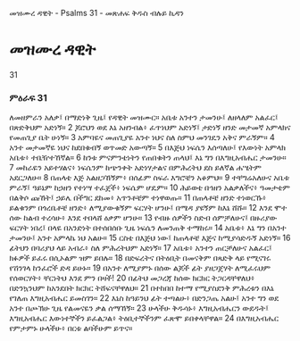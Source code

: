 ﻿
 መዝሙረ ዳዊት - Psalms 31 - መጽሐፍ ቅዱስ ብሉይ ኪዳን
# መዝሙረ ዳዊት
31
### ምዕራፍ 31
ለመዘምራን አለቃ፤ በማድነቅ ጊዜ፤ የዳዊት መዝሙር። 
 አቤቱ አንተን ታመንሁ፤ ለዘላለም አልፈር፤ በጽድቅህም አድነኝ።
2  ጆሮህን ወደ እኔ አዘንብል፥ ፈጥነህም አድነኝ፤ ታድነኝ ዘንድ መታመኛ አምላክና የመጠጊያ ቤት ሁነኝ።
3  አምባዬና መጠጊያዬ አንተ ነህና ስለ ስምህ መንገዴን አቅና ምራኝም።
4  አንተ መታመኛዬ ነህና ከደበቁብኝ ወጥመድ አውጣኝ።
5  በእጅህ ነፍሴን እሰጣለሁ፤ የእውነት አምላክ አቤቱ፥ ተቤዥተኸኛል።
6  ከንቱ ምናምንቴነትን የጠበቁትን ጠላህ፤ እኔ ግን በእግዚአብሔር ታመንሁ።
7  መከራዬን አይተሃልና፥ ነፍሴንም ከጭንቀት አድነሃታልና በምሕረትህ ደስ ይለኛል ሐሤትም አደርጋለሁ።
8  በጠላቴ እጅ አልዘጋኸኝም፥ በሰፊም ስፍራ እግሮቼን አቆምህ።
9  ተቸግሬአለሁና አቤቱ ምራኝ፤ ዓይኔም ከኃዘን የተነሣ ተፈጀች፥ ነፍሴም ሆዴም።
10  ሕይወቴ በኅዘን አልቃለችና፥ ዓመታቴም በልቅሶ ጩኸት፤ ኃይሌ በችግር ደከመ፥ አጥንቶቼም ተነዋወጡ።
11  በጠላቶቼ ዘንድ ተነወርኹ፥ ይልቁንም በጎረቤቶቼ ዘንድ፥ ለሚያውቁኝም ፍርሃት ሆንሁ፤ በሜዳ ያዩኝም ከእኔ ሸሹ።
12  እንደ ሞተ ሰው ከልብ ተረሳሁ፥ እንደ ተበላሸ ዕቃም ሆንሁ።
13  የብዙ ሰዎችን ስድብ ሰምቻለሁና፤ በዙሪያው ፍርሃት ነበረ፤ በላዬ በአንድነት በተሰበሰቡ ጊዜ ነፍሴን ለመንጠቅ ተማከሩ።
14  አቤቱ፥ እኔ ግን በአንተ ታመንሁ፤ አንተ አምላኬ ነህ አልሁ።
15  ርስቴ በእጅህ ነው፤ ከጠላቶቼ እጅና ከሚያሳድዱኝ አድነኝ።
16  ፊትህን በባሪያህ ላይ አብራ፥ ስለ ምሕረትህም አድነኝ።
17  አቤቱ፥ አንተን ጠርቻለሁና አልፈር፤ ክፉዎች ይፈሩ በሲኦልም ዝም ይበሉ።
18  በድፍረትና በትዕቢት በመናቅም በጻድቅ ላይ የሚናገሩ የሽንገላ ከንፈሮች ድዳ ይሁኑ።
19  በአንተ ለሚያምኑ በሰው ልጆች ፊት ያዘጋጀሃት ለሚፈሩህም የሰወርሃት፥ ቸርነትህ እንደ ምን በዛች!
20  በፊትህ መጋረጃ ከሰው ክርክር ትጋርዳቸዋለህ፥ በድንኳንህም ከአንደበት ክርክር ትሸፍናቸዋለህ።
21  በተከበበ ከተማ የሚያስደንቅ ምሕረቱን በእኔ የገለጠ እግዚአብሔር ይመስገን።
22  እኔስ ከዓይንህ ፊት ተጣልሁ፥ በድንጋጤ አልሁ፤ አንተ ግን ወደ አንተ በጮኽሁ ጊዜ የልመናዬን ቃል ሰማኸኝ።
23  ሁላችሁ ቅዱሳኑ፥ እግዚአብሔርን ውደዱት፤ እግዚአብሔር እውነተኞችን ይፈልጋል፥ ትዕቢተኞችንም ፈጽሞ ይበቀላቸዋል።
24  በእግዚአብሔር የምታምኑ ሁላችሁ፥ በርቱ ልባችሁም ይጥና።
